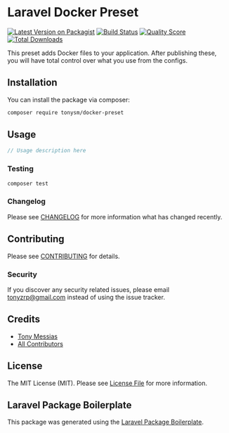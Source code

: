 # Laravel Docker Preset

[![Latest Version on Packagist](https://img.shields.io/packagist/v/tonysm/docker-preset.svg?style=flat-square)](https://packagist.org/packages/tonysm/docker-preset)
[![Build Status](https://img.shields.io/travis/tonysm/docker-preset/master.svg?style=flat-square)](https://travis-ci.org/tonysm/docker-preset)
[![Quality Score](https://img.shields.io/scrutinizer/g/tonysm/docker-preset.svg?style=flat-square)](https://scrutinizer-ci.com/g/tonysm/docker-preset)
[![Total Downloads](https://img.shields.io/packagist/dt/tonysm/docker-preset.svg?style=flat-square)](https://packagist.org/packages/tonysm/docker-preset)

This preset adds Docker files to your application. After publishing these, you will have total control over what you use from the configs.

## Installation

You can install the package via composer:

```bash
composer require tonysm/docker-preset
```

## Usage

``` php
// Usage description here
```

### Testing

``` bash
composer test
```

### Changelog

Please see [CHANGELOG](CHANGELOG.md) for more information what has changed recently.

## Contributing

Please see [CONTRIBUTING](CONTRIBUTING.md) for details.

### Security

If you discover any security related issues, please email tonyzrp@gmail.com instead of using the issue tracker.

## Credits

- [Tony Messias](https://github.com/tonysm)
- [All Contributors](../../contributors)

## License

The MIT License (MIT). Please see [License File](LICENSE.md) for more information.

## Laravel Package Boilerplate

This package was generated using the [Laravel Package Boilerplate](https://laravelpackageboilerplate.com).
